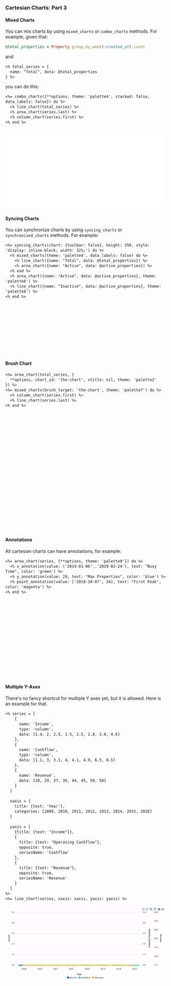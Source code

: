### Cartesian Charts: Part 3

#### Mixed Charts

You can mix charts by using `mixed_charts` or `combo_charts` methods.
For example, given that:
```ruby
@total_properties = Property.group_by_week(:created_at).count
```
and
```erb
<% total_series = {
  name: "Total", data: @total_properties
} %>
```
you can do this:
```erb
<%= combo_charts({**options, theme: 'palette4', stacked: false, data_labels: false}) do %>
  <% line_chart(total_series) %>
  <% area_chart(series.last) %>
  <% column_chart(series.first) %>
<% end %>
```
![Example Mixed Charts](../../charts/mixed_charts.gif)


#### Syncing Charts

You can synchronize charts by using `syncing_charts` or `synchronized_charts` methods. For
example:
```erb
<%= syncing_charts(chart: {toolbar: false}, height: 250, style: 'display: inline-block; width: 32%;') do %>
  <% mixed_charts(theme: 'palette4', data_labels: false) do %>
    <% line_chart({name: "Total", data: @total_properties}) %>
    <% area_chart({name: "Active", data: @active_properties}) %>
  <% end %>
  <% area_chart({name: "Active", data: @active_properties}, theme: 'palette6') %>
  <% line_chart({name: "Inactive", data: @active_properties}, theme: 'palette8') %>
<% end %>
```
![Example Syncing Charts](../../charts/syncing_charts.gif)


#### Brush Chart

```erb
<%= area_chart(total_series, {
  **options, chart_id: 'the-chart', xtitle: nil, theme: 'palette2'
}) %>
<%= mixed_charts(brush_target: 'the-chart', theme: 'palette7') do %>
  <% column_chart(series.first) %>
  <% line_chart(series.last) %>
<% end %>
```
![Example Brush Chart](../../charts/brush_chart.gif)


#### Annotations

All cartesian charts can have annotations, for example:

```erb
<%= area_chart(series, {**options, theme: 'palette9'}) do %>
  <% x_annotation(value: ('2019-01-06'..'2019-02-24'), text: "Busy Time", color: 'green') %>
  <% y_annotation(value: 29, text: "Max Properties", color: 'blue') %>
  <% point_annotation(value: ['2018-10-07', 24], text: "First Peak", color: 'magenta') %>
<% end %>
```
![Example Area Chart with Annotations](../../charts/chart_with_annotations.gif)


#### Multiple Y-Axes

There's no fancy shortcut for multiple Y axes yet, but it is allowed. Here is an example
for that.

```erb
<% series = [
    {
      name: 'Income',
      type: 'column',
      data: [1.4, 2, 2.5, 1.5, 2.5, 2.8, 3.8, 4.6]
    },
    {
      name: 'Cashflow',
      type: 'column',
      data: [1.1, 3, 3.1, 4, 4.1, 4.9, 6.5, 8.5]
    },
    {
      name: 'Revenue',
      data: [20, 29, 37, 36, 44, 45, 50, 58]
    }
  ]

  xaxis = {
    title: {text: 'Year'},
    categories: [2009, 2010, 2011, 2012, 2013, 2014, 2015, 2016]
  }

  yaxis = [
    {title: {text: "Income"}},
    {
      title: {text: "Operating Cashflow"},
      opposite: true,
      seriesName: 'Cashflow'
    },
    {
      title: {text: "Revenue"},
      opposite: true,
      seriesName: 'Revenue'
    }
  ]
%>
<%= line_chart(series, xaxis: xaxis, yaxis: yaxis) %>
```
![Example Chart with multiple Y-Axes](../../charts/chart_with_multiple_y-axes.gif)

